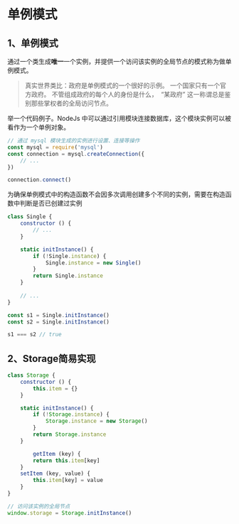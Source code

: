 # 单例模式

## 1、单例模式
通过一个类生成**唯一**一个实例，并提供一个访问该实例的全局节点的模式称为做单例模式。

> 真实世界类比：政府是单例模式的一个很好的示例。 一个国家只有一个官方政府。 不管组成政府的每个人的身份是什么， ​ “某政府” 这一称谓总是鉴别那些掌权者的全局访问节点。

举一个代码例子。NodeJs 中可以通过引用模块连接数据库，这个模块实例可以被看作为一个单例对象。

```javascript
// 通过 mysql 模块生成的实例进行设置、连接等操作
const mysql = require('mysql')
const connection = mysql.createConnection({
	// ...
})

connection.connect()
```

为确保单例模式中的构造函数不会因多次调用创建多个不同的实例，需要在构造函数中判断是否已创建过实例

```javascript
class Single {
	constructor () {
		// ...
	}

	static initInstance() {
    	if (!Single.instance) {
    	    Single.instance = new Single()
    	}
    	return Single.instance
	}
	
	// ...
}

const s1 = Single.initInstance()
const s2 = Single.initInstance()

s1 === s2 // true
```

## 2、Storage简易实现
```javascript
class Storage {
	constructor () {
		this.item = {}
	}

	static initInstance() {
    	if (!Storage.instance) {
    	    Storage.instance = new Storage()
    	}
    	return Storage.instance
	}

		getItem (key) {
        return this.item[key]
    }
    setItem (key, value) {
        this.item[key] = value
    }
}

// 访问该实例的全局节点
window.storage = Storage.initInstance()
```